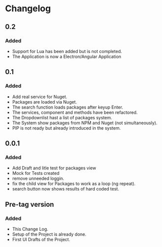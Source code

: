 # Changelog

## 0.2
### Added
- Support for Lua has been added but is not completed.
- The Application is now a Electron/Angular Application



## 0.1
### Added
- Add real service for Nuget.
- Packages are loaded via Nuget.
- The search function loads packages after keyup Enter.
- The services, component and methods have been refactored.
- The Dropdownlist hast a list of packages system.
- The System show packages from NPM and Nuget (not simultaneously).
- PIP is not ready but already introduced in the system.


## 0.0.1
### Added
- Add Draft and litle test for packages view
- Mock for Tests created
- remove unneeded loggin.
- fix the child view for Packages to work as a loop (ng repeat).
- search button now shows results of hard coded test.




## Pre-tag version
### Added

- This Change Log.
- Setup of the Project is already done.
- First UI Drafts of the Project. 

